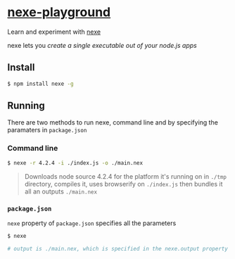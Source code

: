 # [nexe-playground](https://github.com/jaredallard/nexe)

Learn and experiment with [nexe](https://github.com/jaredallard/nexe)

nexe lets you *create a single executable out of your node.js apps*

## Install

```sh
$ npm install nexe -g
```

## Running

There are two methods to run nexe, command line and by specifying the paramaters in `package.json`

### Command line

```sh
$ nexe -r 4.2.4 -i ./index.js -o ./main.nex
```

> Downloads node source 4.2.4 for the platform it's running on in `./tmp` directory, compiles
> it, uses browserify on `./index.js` then bundles it all an outputs `./main.nex`

### `package.json`

`nexe` property of `package.json` specifies all the parameters

```sh
$ nexe

# output is ./main.nex, which is specified in the nexe.output property
```
